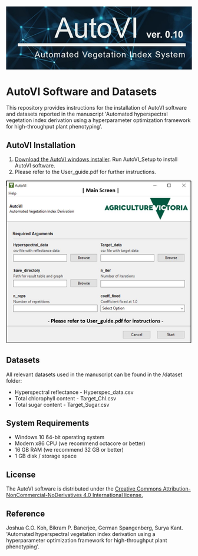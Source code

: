 ![Alt text](Splash.jpg)

# AutoVI Software and Datasets
This repository provides instructions for the installation of AutoVI software and datasets reported in the manuscript 'Automated 
hyperspectral vegetation index derivation using a hyperparameter optimization framework for high-throughput plant phenotyping'.

## AutoVI Installation
1. [Download the AutoVI windows installer](https://www.dropbox.com/s/kom1polv1wvsymw/AutoVI_Setup.exe?dl=0). Run AutoVI_Setup to install AutoVI software. 
2. Please refer to the User_guide.pdf for further instructions. 

![Alt text](Main_screen.JPG)

## Datasets
All relevant datasets used in the manuscript can be found in the /dataset folder:
* Hyperspectral reflectance - Hyperspec_data.csv
* Total chlorophyll content - Target_Chl.csv
* Total sugar content - Target_Sugar.csv

## System Requirements
* Windows 10 64-bit operating system 
* Modern x86 CPU (we recommend octacore or better)
* 16 GB RAM (we recommend 32 GB or better)
* 1 GB disk / storage space

## License
The AutoVI software is distributed under the [Creative Commons Attribution-NonCommercial-NoDerivatives 4.0 International
license.](https://creativecommons.org/licenses/by-nc-nd/4.0/)  

## Reference
Joshua C.O. Koh, Bikram P. Banerjee, German Spangenberg, Surya Kant. 'Automated hyperspectral vegetation index derivation
 using a hyperparameter optimization framework for high-throughput plant phenotyping'.
   

 
